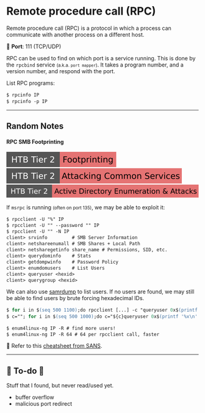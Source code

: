 # Remote procedure call (RPC)

<div class="row row-cols-lg-2"><div>

Remote procedure call (RPC) is a protocol in which a process can communicate with another process on a different host.

🐊️ **Port**: 111 (TCP/UDP)

RPC can be used to find on which port is a service running. This is done by the `rpcbind` service <small>(a.k.a. `port mapper`)</small>. It takes a program number, and a version number, and respond with the port.
</div><div>

List RPC programs:

```ps
$ rpcinfo IP
$ rpcinfo -p IP
```
</div></div>

<hr class="sep-both">

## Random Notes

<div class="row row-cols-lg-2"><div>

#### RPC SMB Footprinting

[![footprinting](../../../cybersecurity/_badges/htb/footprinting.svg)](https://academy.hackthebox.com/course/preview/footprinting)
[![attacking_common_services](../../../cybersecurity/_badges/htb/attacking_common_services.svg)](https://academy.hackthebox.com/course/preview/attacking-common-services)
[![active_directory_enumeration_attacks](../../../cybersecurity/_badges/htb/active_directory_enumeration_attacks.svg)](https://academy.hackthebox.com/course/preview/active-directory-enumeration--attacks)

If `msrpc` is running <small>(often on port 135)</small>, we may be able to exploit it:

```shell!
$ rpcclient -U "%" IP
$ rpcclient -U "" --password "" IP
$ rpcclient -U "" -N IP
client> srvinfo         # SMB Server Information
client> netshareenumall # SMB Shares + Local Path
client> netsharegetinfo share_name # Permissions, SID, etc.
client> querydominfo    # Stats
client> getdompwinfo    # Password Policy
client> enumdomusers    # List Users
client> queryuser <hexid>
client> querygroup <hexid>
```

We can also use [samrdump](tools/impacket.md#samrdump) to list users. If no users are found, we may still be able to find users by brute forcing hexadecimal IDs.

```ps
$ for i in $(seq 500 1100);do rpcclient [...] -c "queryuser 0x$(printf '%x\n' $i)" | grep "User Name\|user_rid\|group_rid" && echo "";done
$ c=""; for i in $(seq 500 1000);do c="${c}queryuser 0x$(printf '%x\n' $i);"; done; rpcclient [...] -c "${c}exit" | grep "User Name\|user_rid\|group_rid"
```

```shell!
$ enum4linux-ng IP -R # find more users!
$ enum4linux-ng IP -R 64 # 64 per rpcclient call, faster
```

👻 Refer to this [cheatsheet from SANS](https://www.willhackforsushi.com/sec504/SMB-Access-from-Linux.pdf).
</div><div>
</div></div>


<hr class="sep-both">

## 👻 To-do 👻

Stuff that I found, but never read/used yet.

<div class="row row-cols-lg-2"><div>

* buffer overflow
* malicious port redirect
</div><div>
</div></div>